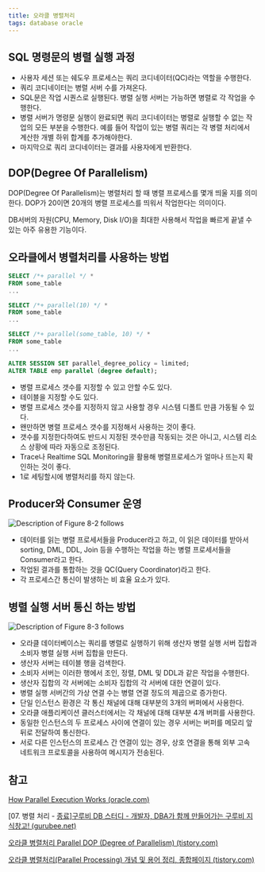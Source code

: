 ```yaml
---
title: 오라클 병렬처리
tags: database oracle
---
```


## SQL 명령문의 병렬 실행 과정

- 사용자 세션 또는 쉐도우 프로세스는 쿼리 코디네이터(QC)라는 역할을 수행한다.
- 쿼리 코디네이터는 병렬 서버 수를 가져온다.
- SQL문은 작업 시퀀스로 실행된다.  병렬 실행 서버는 가능하면 병렬로 각 작업을 수행한다.
- 병렬 서버가 명령문 실행이 완료되면 쿼리 코디네이터는 병렬로 실행할 수 없는 작업의 모든 부분을 수행한다. 예를 들어 작업이 있는 병렬 쿼리는 각 병렬 처리에서 계산한  개별 하위 합계를 추가해야한다.
- 마지막으로 쿼리 코디네이터는 결과를 사용자에게 반환한다.

## DOP(Degree Of Parallelism)

DOP(Degree Of Parallelism)는 병렬처리 할 때 병렬 프로세스를 몇개 띄울 지를 의미한다. DOP가 20이면 20개의 병렬 프로세스를 띄워서 작업한다는 의미이다.

DB서버의 자원(CPU, Memory, Disk I/O)을 최대한 사용해서 작업을 빠르게 끝낼 수 있는 아주 유용한 기능이다.

## 오라클에서 병렬처리를 사용하는 방법

```sql
SELECT /*+ parallel */ *
FROM some_table
...
```

```sql
SELECT /*+ parallel(10) */ *
FROM some_table
...
```

```sql
SELECT /*+ parallel(some_table, 10) */ *
FROM some_table
...
```

```sql
ALTER SESSION SET parallel_degree_policy = limited;
ALTER TABLE emp parallel (degree default);
```

- 병렬 프로세스 갯수를 지정할 수 있고 안할 수도 있다.
- 테이블을 지정할 수도 있다.
- 병렬 프로세스 갯수를 지정하지 않고 사용할 경우 시스템 디폴트 만큼 가동될 수 있다.
- 왠만하면 병렬 프로세스 갯수를 지정해서 사용하는 것이 좋다.
- 갯수를 지정한다하여도 반드시 지정된 갯수만큼 작동되는 것은 아니고, 시스템 리소스 상황에 따라 자동으로 조정된다.
- Trace나 Realtime SQL Monitoring을 활용해 병렬프로세스가 얼마나 뜨는지 확인하는 것이 좋다.
- 1로 세팅할시에 병렬처리를 하지 않는다.

## Producer와 Consumer 운영

![Description of Figure 8-2 follows](https://docs.oracle.com/cd/E11882_01/server.112/e25523/img/vldbg013.gif)

- 데이터를 읽는 병렬 프로세서들을 Producer라고 하고, 이 읽은 데이터를 받아서 sorting, DML, DDL, Join 등을 수행하는 작업을 하는 병렬 프로세서들을 Consumer라고 한다.
- 작업된 결과를 통합하는 것을 QC(Query Coordinator)라고 한다.
- 각 프로세스간 통신이 발생하는 비 효율 요소가 있다.



## 병렬 실행 서버 통신 하는 방법

![Description of Figure 8-3 follows](https://docs.oracle.com/cd/E11882_01/server.112/e25523/img/vldbg015.gif)

- 오라클 데이터베이스는 쿼리를 병렬로 실행하기 위해 생산자 병렬 실행 서버 집합과 소비자 병렬 실행 서버 집합을 만든다.
- 생산자 서버는 테이블 행을 검색한다.
- 소비자 서버는 이러한 행에서 조인, 정렬, DML 및 DDL과 같은 작업을 수행한다.
- 생산자 집합의 각 서버에는 소비자 집합의 각 서버에 대한 연결이 있다.
- 병렬 실행 서버간의 가상 연결 수는 병렬 연결 정도의 제곱으로 증가한다.
- 단일 인스턴스 환경은 각 통신 채널에 대해 대부분의 3개의 버퍼에서 사용한다.
- 오라클 애플리케이션 클러스터에서는 각 채널에 대해 대부분 4개 버퍼를 사용한다.
- 동일한 인스턴스의 두 프로세스 사이에 연결이 있는 경우 서버는 버퍼를 메모리 앞뒤로 전달하여 통신한다.
- 서로 다른 인스턴스의 프로세스 간 연결이 있는 경우, 상호 연결을 통해 외부 고속 네트워크 프로토콜을 사용하여 메시지가 전송된다.



## 참고

[How Parallel Execution Works (oracle.com)](https://docs.oracle.com/cd/E11882_01/server.112/e25523/parallel002.htm)

[07. 병렬 처리 - [종료\]구루비 DB 스터디 - 개발자, DBA가 함께 만들어가는 구루비 지식창고! (gurubee.net)](http://wiki.gurubee.net/pages/viewpage.action?pageId=29065839)

[오라클 병렬처리 Parallel DOP (Degree of Parallelism) (tistory.com)](https://jack-of-all-trades.tistory.com/96)

[오라클 병렬처리(Parallel Processing) 개념 및 용어 정리, 종합페이지 (tistory.com)](https://jack-of-all-trades.tistory.com/198)